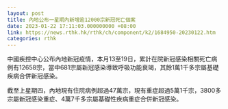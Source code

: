 ```yaml
---
layout: post
title: 內地公布一星期內新增逾12000宗新冠死亡個案
date: 2023-01-22 17:11:03.000000000 +08:00
link: https://news.rthk.hk/rthk/ch/component/k2/1684950-20230122.htm
categories: rthk
---
```


中國疾控中心公布內地新冠疫情，本月13至19日，累計在院新冠感染相關死亡病例有12658宗，當中681宗屬新冠感染導致呼吸功能衰竭，其餘1萬1千多宗屬基礎疾病合併新冠感染。

截至上星期四，內地現有住院病例超過47萬宗，現有重症超過5萬1千宗，3800多宗屬新冠感染重症、4萬7千多宗屬基礎性疾病重症合併新冠感染。
